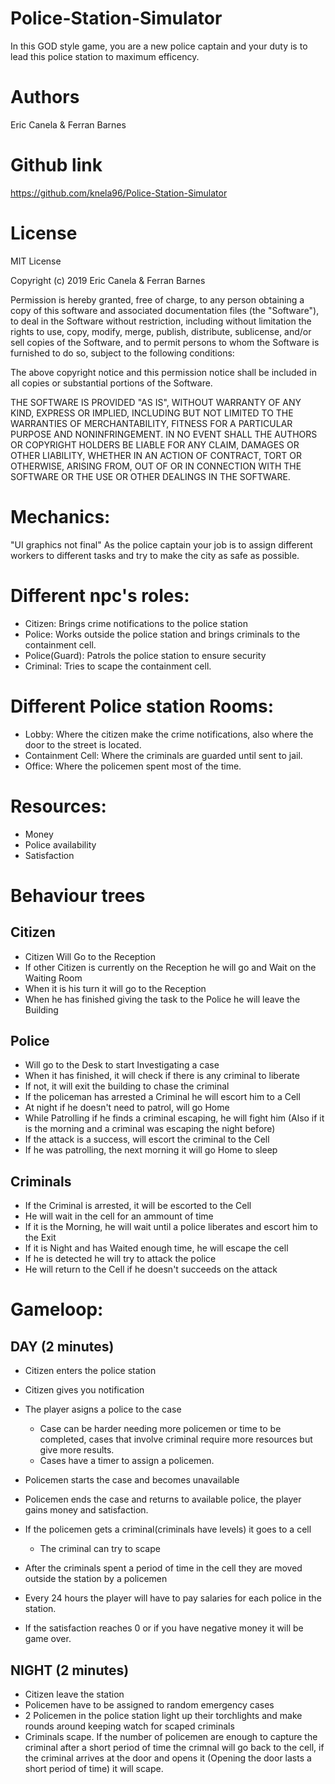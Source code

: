 # Police-Station-Simulator
In this GOD style game, you are a new police captain and your duty is to lead this police station to maximum efficency.

# Authors
Eric Canela & Ferran Barnes

# Github link
https://github.com/knela96/Police-Station-Simulator

# License

MIT License

Copyright (c) 2019 Eric Canela & Ferran Barnes

Permission is hereby granted, free of charge, to any person obtaining a copy
of this software and associated documentation files (the "Software"), to deal
in the Software without restriction, including without limitation the rights
to use, copy, modify, merge, publish, distribute, sublicense, and/or sell
copies of the Software, and to permit persons to whom the Software is
furnished to do so, subject to the following conditions:

The above copyright notice and this permission notice shall be included in all
copies or substantial portions of the Software.

THE SOFTWARE IS PROVIDED "AS IS", WITHOUT WARRANTY OF ANY KIND, EXPRESS OR
IMPLIED, INCLUDING BUT NOT LIMITED TO THE WARRANTIES OF MERCHANTABILITY,
FITNESS FOR A PARTICULAR PURPOSE AND NONINFRINGEMENT. IN NO EVENT SHALL THE
AUTHORS OR COPYRIGHT HOLDERS BE LIABLE FOR ANY CLAIM, DAMAGES OR OTHER
LIABILITY, WHETHER IN AN ACTION OF CONTRACT, TORT OR OTHERWISE, ARISING FROM,
OUT OF OR IN CONNECTION WITH THE SOFTWARE OR THE USE OR OTHER DEALINGS IN THE
SOFTWARE.



# Mechanics:
"UI graphics not final"
As the police captain your job is to assign different workers to different tasks and try to make the city as safe as possible.

# Different npc's roles:

- Citizen: Brings crime notifications to the police station
- Police: Works outside the police station and brings criminals to the containment cell.
- Police(Guard): Patrols the police station to ensure security
- Criminal: Tries to scape the containment cell.

# Different Police station Rooms:

- Lobby: Where the citizen make the crime notifications, also where the door to the street is located.
- Containment Cell: Where the criminals are guarded until sent to jail.
- Office: Where the policemen spent most of the time.

# Resources:

 - Money
 - Police availability
 - Satisfaction

 # Behaviour trees
 ## Citizen
 
- Citizen Will Go to the Reception
- If other Citizen is currently on the Reception he will go and Wait on the Waiting Room
- When it is his turn it will go to the Reception
- When he has finished giving the task to the Police he will leave the Building
 
 ## Police
 
- Will go to the Desk to start Investigating a case
- When it has finished, it will check if there is any criminal to liberate
- If not, it will exit the building to chase the criminal
- If the policeman has arrested a Criminal he will escort him to a Cell
- At night if he doesn't need to patrol, will go Home
- While Patrolling if he finds a criminal escaping, he will fight him (Also if it is the morning and a criminal was escaping the night before)
- If the attack is a success, will escort the criminal to the Cell
- If he was patrolling, the next morning it will go Home to sleep

 ## Criminals
 
- If the Criminal is arrested, it will be escorted to the Cell
- He will wait in the cell for an ammount of time
- If it is the Morning, he will wait until a police liberates and escort him to the Exit
- If it is Night and has Waited enough time, he will escape the cell
- If he is detected he will try to attack the police
- He will return to the Cell if he doesn't succeeds on the attack

# Gameloop:

## DAY (2 minutes)
- Citizen enters the police station
- Citizen gives you notification
- The player asigns a police to the case
	- Case can be harder needing more policemen or time to be completed, cases that involve criminal require more resources but give more results.
	- Cases have a timer to assign a policemen.
	
- Policemen starts the case and becomes unavailable
- Policemen ends the case and returns to available police, the player gains money and satisfaction.

- If the policemen gets a criminal(criminals have levels) it goes to a cell
	- The criminal can try to scape
- After the criminals spent a period of time in the cell they are moved outside the station by a policemen

- Every 24 hours the player will have to pay salaries for each police in the station.
- If the satisfaction reaches 0 or if you have negative money it will be game over.


## NIGHT (2 minutes)

- Citizen leave the station
- Policemen have to be assigned to random emergency cases
- 2 Policemen in the police station light up their torchlights and make rounds around keeping watch for scaped criminals
- Criminals scape. If the number of policemen are enough to capture the criminal after a short period of time the crimnal will go back to the cell, if the criminal arrives at the door and opens it (Opening the door lasts a short period of time) it will scape.



